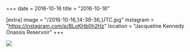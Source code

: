 +++
date = 2016-10-16
title = "2016-10-16"

[extra]
image = "/2016-10-16_14-39-36_UTC.jpg"
instagram = "https://instagram.com/p/BLoKHb0h2Hz"
location = "Jacqueline Kennedy Onassis Reservoir"
+++

<img src="/2016-10-16_14-39-36_UTC.jpg" />
